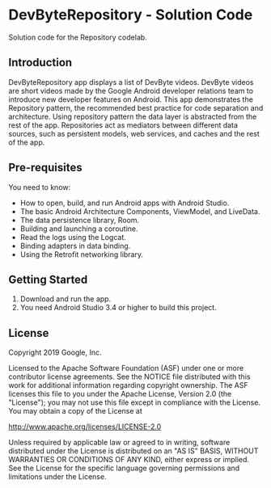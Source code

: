 DevByteRepository - Solution Code
==================================

Solution code for the Repository codelab.

Introduction
------------

DevByteRepository app displays a list of DevByte videos. DevByte videos are
short videos made by the Google Android developer relations team to introduce
new developer features on Android. This app demonstrates the Repository pattern,
the recommended best practice for code separation and architecture. Using
repository pattern the data layer is abstracted from the rest of the app.
Repositories act as mediators between different data sources, such as persistent
models, web services, and caches and the rest of the app.

Pre-requisites
--------------

You need to know:
- How to open, build, and run Android apps with Android Studio.
- The basic Android Architecture Components, ViewModel, and LiveData.
- The data persistence library, Room.
- Building and launching a coroutine.
- Read the logs using the Logcat.
- Binding adapters in data binding.
- Using the Retrofit networking library.


Getting Started
---------------

1. Download and run the app.
2. You need Android Studio 3.4 or higher to build this project.

License
-------

Copyright 2019 Google, Inc.

Licensed to the Apache Software Foundation (ASF) under one or more contributor
license agreements.  See the NOTICE file distributed with this work for
additional information regarding copyright ownership.  The ASF licenses this
file to you under the Apache License, Version 2.0 (the "License"); you may not
use this file except in compliance with the License.  You may obtain a copy of
the License at

  http://www.apache.org/licenses/LICENSE-2.0

Unless required by applicable law or agreed to in writing, software
distributed under the License is distributed on an "AS IS" BASIS, WITHOUT
WARRANTIES OR CONDITIONS OF ANY KIND, either express or implied.  See the
License for the specific language governing permissions and limitations under
the License.
